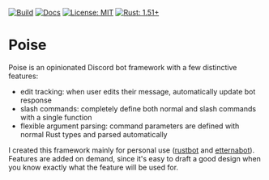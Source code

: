 [![Build](https://img.shields.io/badge/build-passing-brightgreen)](https://kangalioo.github.io/poise/)
[![Docs](https://img.shields.io/badge/docs-online-informational)](https://kangalioo.github.io/poise/)
[![License: MIT](https://img.shields.io/badge/license-MIT-yellow.svg)](https://opensource.org/licenses/MIT)
[![Rust: 1.51+](https://img.shields.io/badge/rust-1.51+-93450a)](https://blog.rust-lang.org/2020/11/19/Rust-1.51.html)

# Poise
Poise is an opinionated Discord bot framework with a few distinctive features:
- edit tracking: when user edits their message, automatically update bot response 
- slash commands: completely define both normal and slash commands with a single function
- flexible argument parsing: command parameters are defined with normal Rust types and parsed automatically

I created this framework mainly for personal use ([rustbot](<https://github.com/kangalioo/rustbot>)
and [etternabot](<https://github.com/kangalioo/etternabot>)). Features are added on demand, since
it's easy to draft a good design when you know exactly what the feature will be used for.
